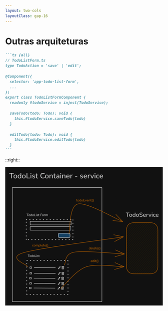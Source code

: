 ```yaml
---
layout: two-cols
layoutClass: gap-16
---
```

# Outras arquiteturas


````md magic-move
```ts {all}
// TodoListForm.ts
type TodoAction = 'save' | 'edit';

@Component({
  selector: 'app-todo-list-form',
  ...
})
export class TodoListFormComponent {
  readonly #todoService = inject(TodoService);

  saveTodo(todo: Todo): void {
    this.#todoService.saveTodo(todo)
  }

  editTodo(todo: Todo): void {
    this.#todoService.editTodo(todo)
  }
```

````
::right::

<img class="mt-8" src='../assets/todo-container-service.png' />
